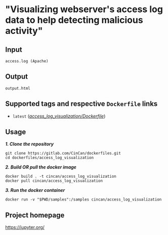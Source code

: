# "Visualizing webserver's access log data to help detecting malicious activity"

## Input

```
access.log (Apache)
```

## Output

```
output.html
```

## Supported tags and respective `Dockerfile` links

* `latest` ([*access_log_visualization/Dockerfile*](https://gitlab.com/CinCan/dockerfiles/blob/master/access_log_visualization/Dockerfile))

## Usage


***1. Clone the repository***

```
git clone https://gitlab.com/CinCan/dockerfiles.git
cd dockerfiles/access_log_visualization
```

***2. Build OR pull the docker image*** 

```
docker build . -t cincan/access_log_visualization
docker pull cincan/access_log_visualization
```

***3. Run the docker container***
```
docker run -v "$PWD/samples":/samples cincan/access_log_visualization
```

## Project homepage

https://jupyter.org/

